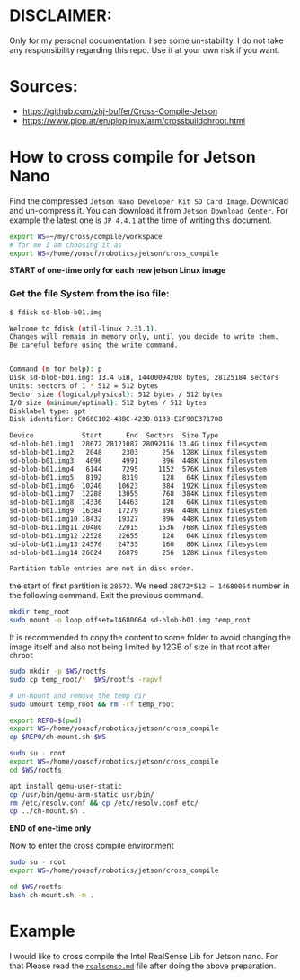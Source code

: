 # DISCLAIMER:
Only for my personal documentation. I see some un-stability. 
I do not take any responsibility regarding this repo. 
Use it at your own risk if you want.

# Sources:
* https://github.com/zhj-buffer/Cross-Compile-Jetson
* https://www.plop.at/en/ploplinux/arm/crossbuildchroot.html

# How to cross compile for Jetson Nano

Find the compressed `Jetson Nano Developer Kit SD Card Image`.
Download and un-compress it.
You can download it from `Jetson Download Center`.
For example the latest one is `JP 4.4.1` at the time of writing
this document.

```bash
export WS=~/my/cross/compile/workspace
# for me I am choosing it as 
export WS=/home/yousof/robotics/jetson/cross_compile
```

**START of one-time only for each new jetson Linux image**

### Get the file System from the iso file:
```bash
$ fdisk sd-blob-b01.img 

Welcome to fdisk (util-linux 2.31.1).
Changes will remain in memory only, until you decide to write them.
Be careful before using the write command.


Command (m for help): p
Disk sd-blob-b01.img: 13.4 GiB, 14400094208 bytes, 28125184 sectors
Units: sectors of 1 * 512 = 512 bytes
Sector size (logical/physical): 512 bytes / 512 bytes
I/O size (minimum/optimal): 512 bytes / 512 bytes
Disklabel type: gpt
Disk identifier: C066C102-48BC-423D-8133-E2F90E371708

Device            Start      End  Sectors  Size Type
sd-blob-b01.img1  28672 28121087 28092416 13.4G Linux filesystem
sd-blob-b01.img2   2048     2303      256  128K Linux filesystem
sd-blob-b01.img3   4096     4991      896  448K Linux filesystem
sd-blob-b01.img4   6144     7295     1152  576K Linux filesystem
sd-blob-b01.img5   8192     8319      128   64K Linux filesystem
sd-blob-b01.img6  10240    10623      384  192K Linux filesystem
sd-blob-b01.img7  12288    13055      768  384K Linux filesystem
sd-blob-b01.img8  14336    14463      128   64K Linux filesystem
sd-blob-b01.img9  16384    17279      896  448K Linux filesystem
sd-blob-b01.img10 18432    19327      896  448K Linux filesystem
sd-blob-b01.img11 20480    22015     1536  768K Linux filesystem
sd-blob-b01.img12 22528    22655      128   64K Linux filesystem
sd-blob-b01.img13 24576    24735      160   80K Linux filesystem
sd-blob-b01.img14 26624    26879      256  128K Linux filesystem

Partition table entries are not in disk order.

```

the start of first partition is `28672`. We need `28672*512 = 14680064` number
in the following command. Exit the previous command.
```bash
mkdir temp_root
sudo mount -o loop,offset=14680064 sd-blob-b01.img temp_root
```

It is recommended to copy the content to some folder to avoid changing the image itself and
also not being limited by 12GB of size in that root after `chroot`
```bash
sudo mkdir -p $WS/rootfs
sudo cp temp_root/*  $WS/rootfs -rapvf

# un-mount and remove the temp dir
sudo umount temp_root && rm -rf temp_root
```


```bash
export REPO=$(pwd)
export WS=/home/yousof/robotics/jetson/cross_compile
cp $REPO/ch-mount.sh $WS

sudo su - root
export WS=/home/yousof/robotics/jetson/cross_compile
cd $WS/rootfs

apt install qemu-user-static
cp /usr/bin/qemu-arm-static usr/bin/
rm /etc/resolv.conf && cp /etc/resolv.conf etc/
cp ../ch-mount.sh .
```

**END of one-time only**

Now to enter the cross compile environment
```bash
sudo su - root
export WS=/home/yousof/robotics/jetson/cross_compile

cd $WS/rootfs
bash ch-mount.sh -m .
```

# Example

I would like to cross compile the Intel RealSense Lib for Jetson nano. 
For that Please read the [`realsense.md`](https://github.com/yosoufe/SelfStudyRobotics/blob/master/hardware/realsense.md) file after doing the above preparation.